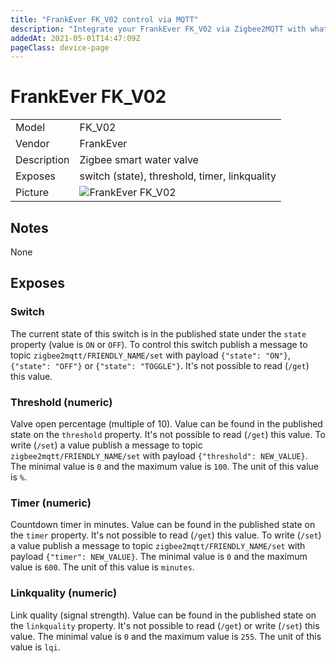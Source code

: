 ```yaml
---
title: "FrankEver FK_V02 control via MQTT"
description: "Integrate your FrankEver FK_V02 via Zigbee2MQTT with whatever smart home infrastructure you are using without the vendors bridge or gateway."
addedAt: 2021-05-01T14:47:09Z
pageClass: device-page
---
```


<!-- !!!! -->
<!-- ATTENTION: This file is auto-generated through docgen! -->
<!-- You can only edit the "## Notes"-Section till next h1 (#) or h2 heading (##). -->
<!-- Do NOT use h1 or h2 heading within "## Notes"-Section. -->
<!-- !!!! -->

# FrankEver FK_V02

|     |     |
|-----|-----|
| Model | FK_V02  |
| Vendor  | FrankEver  |
| Description | Zigbee smart water valve |
| Exposes | switch (state), threshold, timer, linkquality |
| Picture | ![FrankEver FK_V02](https://www.zigbee2mqtt.io/images/devices/FK_V02.jpg) |


<!-- Notes BEGIN: You can edit here -->
## Notes

None

<!-- Notes END: Do not edit below this line -->



## Exposes

### Switch 
The current state of this switch is in the published state under the `state` property (value is `ON` or `OFF`).
To control this switch publish a message to topic `zigbee2mqtt/FRIENDLY_NAME/set` with payload `{"state": "ON"}`, `{"state": "OFF"}` or `{"state": "TOGGLE"}`.
It's not possible to read (`/get`) this value.

### Threshold (numeric)
Valve open percentage (multiple of 10).
Value can be found in the published state on the `threshold` property.
It's not possible to read (`/get`) this value.
To write (`/set`) a value publish a message to topic `zigbee2mqtt/FRIENDLY_NAME/set` with payload `{"threshold": NEW_VALUE}`.
The minimal value is `0` and the maximum value is `100`.
The unit of this value is `%`.

### Timer (numeric)
Countdown timer in minutes.
Value can be found in the published state on the `timer` property.
It's not possible to read (`/get`) this value.
To write (`/set`) a value publish a message to topic `zigbee2mqtt/FRIENDLY_NAME/set` with payload `{"timer": NEW_VALUE}`.
The minimal value is `0` and the maximum value is `600`.
The unit of this value is `minutes`.

### Linkquality (numeric)
Link quality (signal strength).
Value can be found in the published state on the `linkquality` property.
It's not possible to read (`/get`) or write (`/set`) this value.
The minimal value is `0` and the maximum value is `255`.
The unit of this value is `lqi`.

